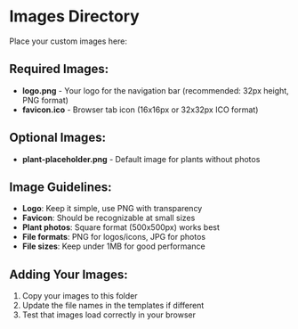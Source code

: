 # Images Directory

Place your custom images here:

## Required Images:
- **logo.png** - Your logo for the navigation bar (recommended: 32px height, PNG format)
- **favicon.ico** - Browser tab icon (16x16px or 32x32px ICO format)

## Optional Images:
- **plant-placeholder.png** - Default image for plants without photos

## Image Guidelines:
- **Logo**: Keep it simple, use PNG with transparency
- **Favicon**: Should be recognizable at small sizes
- **Plant photos**: Square format (500x500px) works best
- **File formats**: PNG for logos/icons, JPG for photos
- **File sizes**: Keep under 1MB for good performance

## Adding Your Images:
1. Copy your images to this folder
2. Update the file names in the templates if different
3. Test that images load correctly in your browser